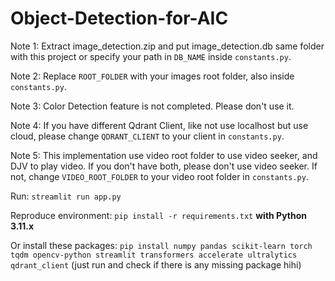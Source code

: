 # Object-Detection-for-AIC

Note 1: Extract image_detection.zip and put image_detection.db same folder with this project or specify your path in `DB_NAME` inside `constants.py`.

Note 2: Replace `ROOT_FOLDER` with your images root folder, also inside `constants.py`.

Note 3: Color Detection feature is not completed. Please don't use it.

Note 4: If you have different Qdrant Client, like not use localhost but use cloud, please change `QDRANT_CLIENT` to your client in `constants.py`.

Note 5: This implementation use video root folder to use video seeker, and DJV to play video. If you don't have both, please don't use video seeker. If not, change `VIDEO_ROOT_FOLDER` to your video root folder in `constants.py`.

Run: `streamlit run app.py`

Reproduce environment: `pip install -r requirements.txt` **with Python 3.11.x**

Or install these packages: `pip install numpy pandas scikit-learn torch tqdm opencv-python streamlit transformers accelerate ultralytics qdrant_client` (just run and check if there is any missing package hihi)

